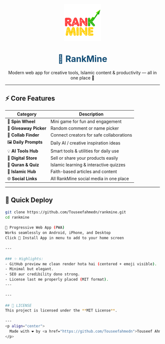<p align="center">
  <img src="logo.png" alt="RankMine Logo" width="120">
</p>

<h1 align="center" style="color:#0f4c75;">🌟 RankMine</h1>

<p align="center">
  Modern web app for creative tools, Islamic content & productivity — all in one place 🚀  
</p>

---

## ⚡ Core Features

| Category | Description |
|-----------|--------------|
| 🎯 **Spin Wheel** | Mini game for fun and engagement |
| 🎁 **Giveaway Picker** | Random comment or name picker |
| 🤝 **Collab Finder** | Connect creators for safe collaborations |
| 🖼️ **Daily Prompts** | Daily AI / creative inspiration ideas |
| 💡 **AI Tools Hub** | Smart tools & utilities for daily use |
| 🏪 **Digital Store** | Sell or share your products easily |
| 📖 **Quran & Quiz** | Islamic learning & interactive quizzes |
| 🌙 **Islamic Hub** | Faith-based articles and content |
| 🌐 **Social Links** | All RankMine social media in one place |

---

## 🧭 Quick Deploy

```bash
git clone https://github.com/Touseefahmedn/rankmine.git
cd rankmine

📲 Progressive Web App (PWA)
Works seamlessly on Android, iPhone, and Desktop
Click 📲 Install App in menu to add to your home screen

---

### ✨ Highlights:
- GitHub preview me clean render hota hai (centered + emoji visible).  
- Minimal but elegant.  
- SEO aur credibility dono strong.  
- License last me properly placed (MIT format).  
---

---

## 🧾 LICENSE
This project is licensed under the **MIT License**.

---
<p align="center">
  Made with ❤️ by <a href="https://github.com/Touseefahmedn">Touseef Ahmed</a>
</p>

